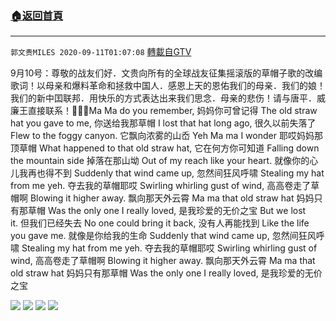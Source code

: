 ﻿###  [:house:返回首頁](https://github.com/ourhimalayas/txt)
---

`郭文贵MILES 2020-09-11T01:07:08` [轉載自GTV](https://gtv.org/web/#/UserInfo/5e596957357cc612d35a8044)

9月10号：尊敬的战友们好．文贵向所有的全球战友征集摇滚版的草帽子歌的改编歌词！以母亲和爆料革命和拯救中国人．感恩上天的恩佑我们的母亲．我们的娘！我们的新中囯联邦．用快乐的方式表达出来我们思念．母亲的悲伤！请与唐平．威廉王直接联系！🙏🙏🙏Ma Ma do you remember, 妈妈你可曾记得
The old straw hat you gave to me, 你送给我那草帽
I lost that hat long ago, 很久以前失落了
Flew to the foggy canyon. 它飘向浓雾的山岙
Yeh Ma ma I wonder 耶哎妈妈那顶草帽
What happened to that old straw hat, 它在何方你可知道
Falling down the mountain side 掉落在那山坳
Out of my reach like your heart. 就像你的心儿我再也得不到
Suddenly that wind came up, 忽然间狂风呼啸
Stealing my hat from me yeh. 夺去我的草帽耶哎
Swirling whirling gust of wind, 高高卷走了草帽啊
Blowing it higher away. 飘向那天外云霄
Ma ma that old straw hat 妈妈只有那草帽
Was the only one I really loved, 是我珍爱的无价之宝
But we lost it. 但我们已经失去
No one could bring it back, 没有人再能找到
Like the life you gave me. 就像是你给我的生命
Suddenly that wind came up, 忽然间狂风呼啸
Stealing my hat from me yeh. 夺去我的草帽耶哎
Swirling whirling gust of wind, 高高卷走了草帽啊
Blowing it higher away. 飘向那天外云霄
Ma ma that old straw hat 妈妈只有那草帽
Was the only one I really loved, 是我珍爱的无价之宝

![](https://filegroup.gtv.org/cdn-cgi/image/width=600/https://filegroup.gtv.org/group3/default/20200911/01/07/0/7e461fac7b6c3d6e89f861f23f139703.jpeg)
![](https://filegroup.gtv.org/cdn-cgi/image/width=600/https://filegroup.gtv.org/group3/default/20200911/01/07/0/6bab90f2b20867cf39cc9cfdb2a3a6e9.jpeg)
![](https://filegroup.gtv.org/cdn-cgi/image/width=600/https://filegroup.gtv.org/group3/default/20200911/01/07/0/2fbef7e08196d685b324cde0ce5e1cde.jpeg)
![](https://filegroup.gtv.org/cdn-cgi/image/width=600/https://filegroup.gtv.org/group3/default/20200911/01/07/0/6a8c3b0967c661c532baaaaed53d46f6.jpeg)
